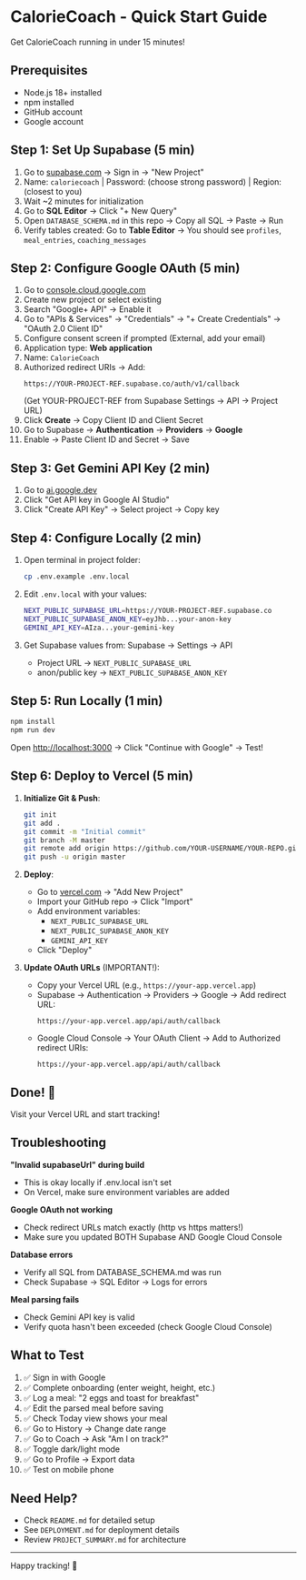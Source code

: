 # CalorieCoach - Quick Start Guide

Get CalorieCoach running in under 15 minutes!

## Prerequisites
- Node.js 18+ installed
- npm installed
- GitHub account
- Google account

## Step 1: Set Up Supabase (5 min)

1. Go to [supabase.com](https://supabase.com) → Sign in → "New Project"
2. Name: `caloriecoach` | Password: (choose strong password) | Region: (closest to you)
3. Wait ~2 minutes for initialization
4. Go to **SQL Editor** → Click "+ New Query"
5. Open `DATABASE_SCHEMA.md` in this repo → Copy all SQL → Paste → Run
6. Verify tables created: Go to **Table Editor** → You should see `profiles`, `meal_entries`, `coaching_messages`

## Step 2: Configure Google OAuth (5 min)

1. Go to [console.cloud.google.com](https://console.cloud.google.com)
2. Create new project or select existing
3. Search "Google+ API" → Enable it
4. Go to "APIs & Services" → "Credentials" → "+ Create Credentials" → "OAuth 2.0 Client ID"
5. Configure consent screen if prompted (External, add your email)
6. Application type: **Web application**
7. Name: `CalorieCoach`
8. Authorized redirect URIs → Add:
   ```
   https://YOUR-PROJECT-REF.supabase.co/auth/v1/callback
   ```
   (Get YOUR-PROJECT-REF from Supabase Settings → API → Project URL)
9. Click **Create** → Copy Client ID and Client Secret
10. Go to Supabase → **Authentication** → **Providers** → **Google**
11. Enable → Paste Client ID and Secret → Save

## Step 3: Get Gemini API Key (2 min)

1. Go to [ai.google.dev](https://ai.google.dev)
2. Click "Get API key in Google AI Studio"
3. Click "Create API Key" → Select project → Copy key

## Step 4: Configure Locally (2 min)

1. Open terminal in project folder:
   ```bash
   cp .env.example .env.local
   ```

2. Edit `.env.local` with your values:
   ```bash
   NEXT_PUBLIC_SUPABASE_URL=https://YOUR-PROJECT-REF.supabase.co
   NEXT_PUBLIC_SUPABASE_ANON_KEY=eyJhb...your-anon-key
   GEMINI_API_KEY=AIza...your-gemini-key
   ```

3. Get Supabase values from: Supabase → Settings → API
   - Project URL → `NEXT_PUBLIC_SUPABASE_URL`
   - anon/public key → `NEXT_PUBLIC_SUPABASE_ANON_KEY`

## Step 5: Run Locally (1 min)

```bash
npm install
npm run dev
```

Open [http://localhost:3000](http://localhost:3000) → Click "Continue with Google" → Test!

## Step 6: Deploy to Vercel (5 min)

1. **Initialize Git & Push**:
   ```bash
   git init
   git add .
   git commit -m "Initial commit"
   git branch -M master
   git remote add origin https://github.com/YOUR-USERNAME/YOUR-REPO.git
   git push -u origin master
   ```

2. **Deploy**:
   - Go to [vercel.com](https://vercel.com) → "Add New Project"
   - Import your GitHub repo → Click "Import"
   - Add environment variables:
     - `NEXT_PUBLIC_SUPABASE_URL`
     - `NEXT_PUBLIC_SUPABASE_ANON_KEY`
     - `GEMINI_API_KEY`
   - Click "Deploy"

3. **Update OAuth URLs** (IMPORTANT!):
   - Copy your Vercel URL (e.g., `https://your-app.vercel.app`)
   - Supabase → Authentication → Providers → Google → Add redirect URL:
     ```
     https://your-app.vercel.app/api/auth/callback
     ```
   - Google Cloud Console → Your OAuth Client → Add to Authorized redirect URIs:
     ```
     https://your-app.vercel.app/api/auth/callback
     ```

## Done! 🎉

Visit your Vercel URL and start tracking!

## Troubleshooting

**"Invalid supabaseUrl" during build**
- This is okay locally if .env.local isn't set
- On Vercel, make sure environment variables are added

**Google OAuth not working**
- Check redirect URLs match exactly (http vs https matters!)
- Make sure you updated BOTH Supabase AND Google Cloud Console

**Database errors**
- Verify all SQL from DATABASE_SCHEMA.md was run
- Check Supabase → SQL Editor → Logs for errors

**Meal parsing fails**
- Check Gemini API key is valid
- Verify quota hasn't been exceeded (check Google Cloud Console)

## What to Test

1. ✅ Sign in with Google
2. ✅ Complete onboarding (enter weight, height, etc.)
3. ✅ Log a meal: "2 eggs and toast for breakfast"
4. ✅ Edit the parsed meal before saving
5. ✅ Check Today view shows your meal
6. ✅ Go to History → Change date range
7. ✅ Go to Coach → Ask "Am I on track?"
8. ✅ Toggle dark/light mode
9. ✅ Go to Profile → Export data
10. ✅ Test on mobile phone

## Need Help?

- Check `README.md` for detailed setup
- See `DEPLOYMENT.md` for deployment details
- Review `PROJECT_SUMMARY.md` for architecture

---

Happy tracking! 💪
